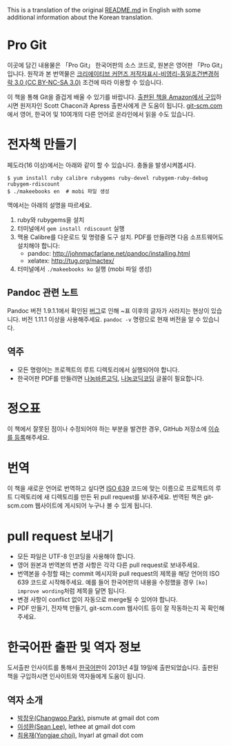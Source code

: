 This is a translation of the original [README.md](../README.md) in English with
some additional information about the Korean translation.

# Pro Git

이곳에 담긴 내용물은 「Pro Git」 한국어판의 소스 코드로, 원본은 영어판 「Pro Git」입니다. 원작과
본 번역물은 [크리에이티브 커먼즈 저작자표시-비영리-동일조건변경허락 3.0 (CC BY-NC-SA
3.0)](https://creativecommons.org/licenses/by-nc-sa/3.0/) 조건에 따라 이용할 수
있습니다.

이 책을 통해 Git을 즐겁게 배울 수 있기를 바랍니다. [출판된 책을 Amazon에서 구입](http://tinyurl.com/amazonprogit)하시면
원저자인 Scott Chacon과 Apress 출판사에게 큰 도움이 됩니다.
[git-scm.com](http://git-scm.com/book/)에서 영어, 한국어 및 10여개의 다른 언어로 온라인에서
읽을 수도 있습니다.

# 전자책 만들기

페도라(16 이상)에서는 아래와 같이 할 수 있습니다. 충돌을 발생시켜봅시다.

    $ yum install ruby calibre rubygems ruby-devel rubygem-ruby-debug rubygem-rdiscount
    $ ./makeebooks en  # mobi 파일 생성

맥에서는 아래의 설명을 따르세요.

1. ruby와 rubygems을 설치
2. 터미널에서 `gem install rdiscount` 실행
3. 맥용 Calibre를 다운로드 및 명령줄 도구 설치. PDF를 만들려면 다음 소프트웨어도 설치해야 합니다:
    * pandoc: http://johnmacfarlane.net/pandoc/installing.html
    * xelatex: http://tug.org/mactex/
4. 터미널에서 `./makeebooks ko` 실행 (mobi 파일 생성)

## Pandoc 관련 노트

Pandoc 버전 1.9.1.1에서 확인된 [버그](https://github.com/jgm/pandoc/issues/964)로 인해
~표 이후의 글자가 사라지는 현상이 있습니다. 버전 1.11.1 이상을 사용해주세요. `pandoc -v` 명령으로
현재 버전을 알 수 있습니다.

## 역주

* 모든 명령어는 프로젝트의 루트 디렉토리에서 실행되어야 합니다.
* 한국어판 PDF를 만들려면 [나눔바른고딕](http://hangeul.naver.com),
  [나눔코딕코딩](http://dev.naver.com/projects/nanumfont/download) 글꼴이 필요합니다.

# 정오표

이 책에서 잘못된 점이나 수정되어야 하는 부분을 발견한 경우, GitHub 저장소에 [이슈를
등록](https://github.com/progit/progit/issues/new)해주세요.

# 번역

이 책을 새로운 언어로 번역하고 싶다면 [ISO 639](http://en.wikipedia.org/wiki/List_of_ISO_639-1_codes)
코드에 맞는 이름으로 프로젝트의 루트 디렉토리에 새 디렉토리를 만든 뒤 pull request를 보내주세요.
번역된 책은 git-scm.com 웹사이트에 게시되어 누구나 볼 수 있게 됩니다.

# pull request 보내기

* 모든 파일은 UTF-8 인코딩을 사용해야 합니다.
* 영어 원본과 번역본의 변경 사항은 각각 다른 pull request로 보내주세요.
* 번역본을 수정할 때는 commit 메시지와 pull request의 제목을 해당 언어의 ISO 639 코드로
  시작해주세요. 예를 들어 한국어판의 내용을 수정했을 경우 `[ko] improve wording`처럼 제목을
  달면 됩니다.
* 변경 사항이 conflict 없이 자동으로 merge될 수 있어야 합니다.
* PDF 만들기, 전자책 만들기, git-scm.com 웹사이트 등이 잘 작동하는지 꼭 확인해주세요.

# 한국어판 출판 및 역자 정보

도서출판 인사이트를 통해서
[한국어판](http://www.insightbook.co.kr/books/programming-insight/프로-git)이
2013년 4월 19일에 출판되었습니다. 출판된 책을 구입하시면 인사이트와 역자들에게 도움이 됩니다.

## 역자 소개

* [박창우(Changwoo Park)](https://github.com/pismute), pismute at gmail dot com
* [이성환(Sean Lee)](https://github.com/lethee), lethee at gmail dot com
* [최용재(Yongjae choi)](https://github.com/lnyarl), lnyarl at gmail dot com
